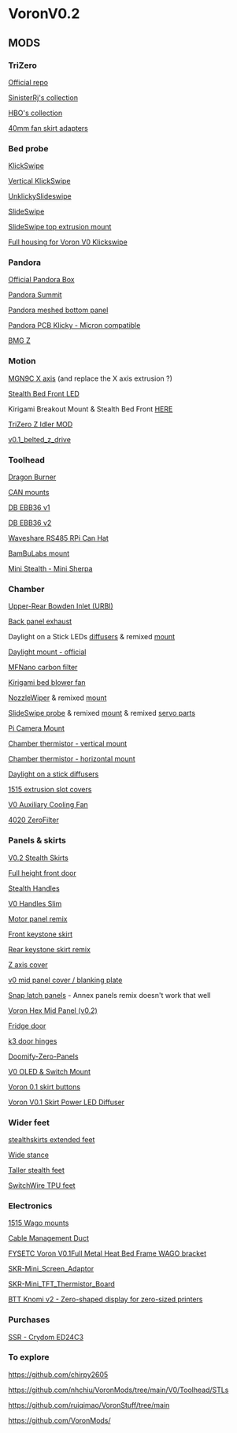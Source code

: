 # VoronV0.2

## MODS

### TriZero

[Official repo](https://github.com/zruncho3d/tri-zero)

[SinisterRj's collection](https://github.com/SinisterRj/Voron-Trizero/tree/main/Mods)

[HBO's collection](https://github.com/harry-boe/tri-zero/tree/main/Mods/hbo)

[40mm fan skirt adapters](https://github.com/harry-boe/tri-zero/tree/main/Mods/flyespresso/Motor%20Skirts%2040mm%20Fan)

### Bed probe

[KlickSwipe](https://github.com/jlas1/Klicky-Probe/tree/main/Printers/Voron/v0/Usermods/KlickSwipe)

[Vertical KlickSwipe](https://www.printables.com/model/635114-voron-0102-klickswipe-verticalklicky-pcb-mod)

[UnklickySlideswipe](https://github.com/chestwood96/SlideSwipe/tree/master/Experimental/UnklickySlideSwipe(better%20name%20pending))

[SlideSwipe](https://www.printables.com/model/567599-slideswipe-trimmed-probe-carrier-tri-zero-friendly)

[SlideSwipe top extrusion mount](https://www.printables.com/model/567595-slideswipe-top-extrusion-mount-with-cable-passthro)

[Full housing for Voron V0 Klickswipe](https://www.printables.com/model/379117-full-housing-for-voron-v0-klickswipe-a-servo-power)



### Pandora 

[Official Pandora Box](https://github.com/MasturMynd/Pandoras_Box)

[Pandora Summit](https://github.com/ruiqimao/VoronStuff/tree/main/Pandoras_Summit)

[Pandora meshed bottom panel](https://cad.onshape.com/documents/0d6514b45a18b067aaadd401/w/6ef5add86a62e61bfe5abbd5/e/7b425ef11086e4fcb184896a)

[Pandora PCB Klicky - Micron compatible](https://github.com/hartk1213/Micron/blob/main/R1_Gantry_Beta/STLs/X_Axis/%5Ba%5D_pcb_klicky_probe.stl)

[BMG Z ](https://github.com/CaZa3D/BMGZ)

### Motion

[MGN9C X axis](https://github.com/ruiqimao/VoronUsers/tree/v0.2-mgn9c/printer_mods/ruiqimao/V0.2_MGN9C_X) (and replace the X axis extrusion ?)

[Stealth Bed Front LED](https://github.com/MotorDynamicsLab/LDOVoron0/tree/v02/STLs/Kirigami)

Kirigami Breakout Mount & Stealth Bed Front [HERE](https://github.com/MotorDynamicsLab/LDOVoron0/tree/v02/STLs/Kirigami)

[TriZero Z Idler MOD](https://github.com/harry-boe/tri-zero/tree/main/Mods/hbo/Z_Idler)

[v0.1_belted_z_drive](https://github.com/VoronDesign/VoronUsers/tree/main/printer_mods/MathematicalPotato/v0.1_belted_z_drive)

### Toolhead

[Dragon Burner](https://github.com/chirpy2605/voron/tree/main/V0/Dragon_Burner)

[CAN mounts](https://github.com/KayosMaker/CANboard_Mounts)

[DB EBB36 v1](https://www.printables.com/model/237738-big-tree-tech-ebb36-v10-stealthburner-mount/files)

[DB EBB36 v2](https://www.printables.com/model/252174-big-tree-tech-ebb36-v12-bracket-strain-relief-for-/files)

[Waveshare RS485 RPi Can Hat](https://www.waveshare.com/rs485-can-hat.htm)

[BamBuLabs mount](https://github.com/VoronDesign/Voron-0/tree/Voron0.2r1/STLs/Toolheads/Hotend_Mounts/Standard)

[Mini Stealth - Mini Sherpa](https://www.teamfdm.com/files/file/657-mini-stealth-mini-sherpa/)

### Chamber

[Upper-Rear Bowden Inlet (URBI)](https://github.com/MapleLeafMakers/V0_Upper_Rear_Bowden_Inlet) 

[Back panel exhaust](https://www.teamfdm.com/files/file/179-voron-v0-exhaust-and-led-mod/)

Daylight on a Stick LEDs [diffusers](https://github.com/chirpy2605/voron/tree/main/V0/Daylight_on_a_Matchstick) & remixed [mount](https://www.printables.com/model/517899-voron-v0-v01-v02-daylight-on-a-matchstick-led-stri)

[Daylight mount - official](https://github.com/VoronDesign/Voron-Hardware/tree/master/Daylight/STL)

[MFNano carbon filter](https://github.com/MapleLeafMakers/MFNano)

[Kirigami bed blower fan](https://www.printables.com/model/468776-voron-v0-kirigami-bed-4010-blower)

[NozzleWiper](https://github.com/chirpy2605/voron/tree/main/V0/NozzleWiper) & remixed [mount](https://www.printables.com/model/517928-nozzlewiper-for-voron-v0-v01-v02-frame-mount-remix)

[SlideSwipe probe](https://github.com/chestwood96/SlideSwipe) & remixed [mount](https://www.printables.com/model/517924-voron-slideswipe-probe-remixed-mount) & remixed [servo parts](https://www.printables.com/model/517913-voron-slideswipe-probe-servo-arm-and-rail-mount-to)

[Pi Camera Mount](https://github.com/chirpy2605/voron/tree/main/V0/v0.2_Stuff)

[Chamber thermistor - vertical mount](https://github.com/MapleLeafMakers/V0_Chamber_Thermistor_Mount)

[Chamber thermistor - horizontal mount](https://www.printables.com/model/499851-voron-v02-chamber-thermistor-mount)

[Daylight on a stick diffusers](https://github.com/chirpy2605/voron/tree/main/V0/Daylight_on_a_Matchstick)

[1515 extrusion slot covers](https://www.thingiverse.com/thing:4177446)

[V0 Auxiliary Cooling Fan](https://github.com/JackJack3231/V0-Auxiliary-Fan)

[4020 ZeroFilter](https://github.com/rajkumar-babu/Voron-0.1-4020-ZeroFilter/tree/main)
 
### Panels & skirts

[V0.2 Stealth Skirts](https://mods.vorondesign.com/detail/FB646KO2cokFqN0D6vl0A?mibextid=9R9pXO)

[Full height front door](https://www.printables.com/model/476613-voron-02-full-height-door-clips)

[Stealth Handles](https://github.com/MapleLeafMakers/V0_Stealth_Handles)

[V0 Handles Slim](https://github.com/VoronDesign/VoronUsers/tree/master/printer_mods/Ch4rlesB/V0_Handles_Slim)

[Motor panel remix](https://www.printables.com/model/499045-voron-v02-motor-panels-remix)

[Front keystone skirt](https://www.printables.com/model/481813-usb-ethernet-front-keystone-for-voron-02)

[Rear keystone skirt remix](https://www.printables.com/model/517882-voron-v02-keystone-rear-skirt)

[Z axis cover](https://github.com/chirpy2605/voron/tree/main/V0/v0.2_Stuff)

[v0 mid panel cover / blanking plate](https://www.printables.com/model/517988-voron-v0-mid-panel-hole-cover-blanking-plate)

[Snap latch panels](https://www.printables.com/model/172427-voron-01-filament-latch-1515-extrusion/files)  -  Annex panels remix doesn't work that well

[Voron Hex Mid Panel (v0.2)](https://thangs.com/designer/MandicReally/3d-model/Voron%20Hex%20Mid%20Panel%20-%20Accent%20your%200.2%21-960156)

[Fridge door](https://github.com/TheVoronModder/MiniFridge/blob/main/README.md)

[k3 door hinges](https://github.com/Hudson-1/Mods-and-Accessories/tree/main/PFA%20Annex%20Hinge)

[Doomify-Zero-Panels](https://github.com/probably-Erwins-Cat/Doomify-Zero-Panels)

[V0 OLED & Switch Mount](https://github.com/VoronDesign/VoronUsers/tree/master/printer_mods/xbst_/V0_Skirt_Buttons)

[Voron 0.1 skirt buttons](https://github.com/VoronDesign/VoronUsers/tree/master/printer_mods/Tircown/V01_skirt_buttons)

[Voron V0.1 Skirt Power LED Diffuser](https://www.printables.com/model/108447-voron-v01-skirt-power-led-diffuser)

### Wider feet

[stealthskirts extended feet](https://www.printables.com/model/578120-v02-stealthskirts-extended-feet/files)

[Wide stance](https://www.printables.com/model/343666-voron-0-wide-stance/collections)

[Taller stealth feet](https://www.printables.com/model/664821-taller-v02-stealth-feet)

[SwitchWire TPU feet](https://github.com/boubounokefalos/Ender_SW/blob/v1.0/STL/foot_tpu_x4.stl)

### Electronics

[1515 Wago mounts](https://github.com/VoronDesign/VoronUsers/tree/master/printer_mods/BlueBear/Wago_221_mount)

[Cable Management Duct](https://github.com/VoronDesign/VoronUsers/tree/master/printer_mods/ryandam/Cable_management_duct)

[FYSETC Voron V0.1Full Metal Heat Bed Frame WAGO bracket](https://www.thingiverse.com/thing:5771119)

[SKR-Mini_Screen_Adaptor](https://github.com/VoronDesign/Voron-Hardware/tree/master/SKR-Mini_Screen_Adaptor/SRK%20Mini%20E3%20V3.0)

[SKR-Mini_TFT_Thermistor_Board](https://github.com/VoronDesign/Voron-Hardware/tree/master/SKR-Mini_TFT_Thermistor_Board)

[BTT Knomi v2 - Zero-shaped display for zero-sized printers](https://github.com/ruiqimao/zerod/tree/main)

### Purchases

[SSR - Crydom ED24C3](https://au.rs-online.com/web/p/solid-state-relays/7401330?sra=pmpn)

### To explore

https://github.com/chirpy2605

https://github.com/nhchiu/VoronMods/tree/main/V0/Toolhead/STLs

https://github.com/ruiqimao/VoronStuff/tree/main

https://github.com/VoronMods/